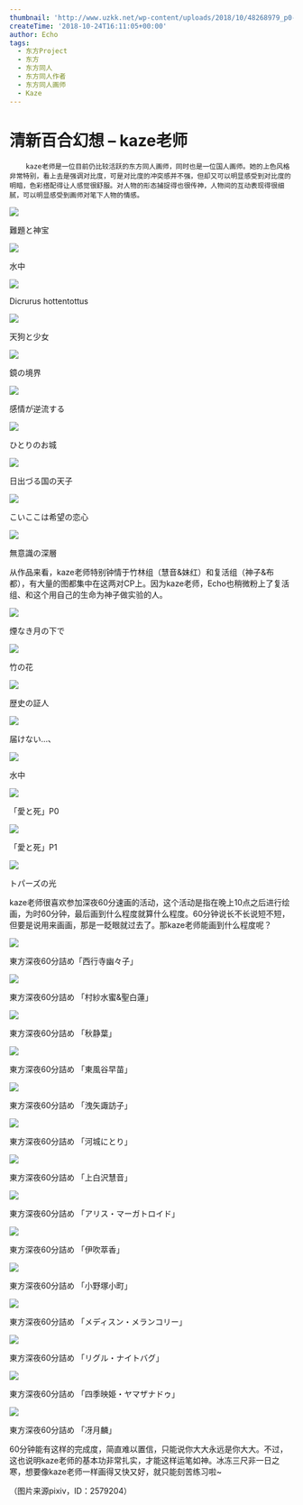 ```yaml
---
thumbnail: 'http://www.uzkk.net/wp-content/uploads/2018/10/48268979_p0-825x510.jpg'
createTime: '2018-10-24T16:11:05+00:00'
author: Echo
tags:
  - 东方Project
  - 东方
  - 东方同人
  - 东方同人作者
  - 东方同人画师
  - Kaze
---
```


# 清新百合幻想 – kaze老师

		kaze老师是一位目前仍比较活跃的东方同人画师，同时也是一位国人画师。她的上色风格非常特别，看上去是强调对比度，可是对比度的冲突感并不强，但却又可以明显感受到对比度的明暗，色彩搭配得让人感觉很舒服。对人物的形态捕捉得也很传神，人物间的互动表现得很细腻，可以明显感受到画师对笔下人物的情感。

![](http://www.uzkk.net/wp-content/uploads/2018/10/63000601_p0-755x1024.jpg)

難題と神宝

![](http://www.uzkk.net/wp-content/uploads/2018/10/56622627_p0-768x1024.jpg)

水中

![](http://www.uzkk.net/wp-content/uploads/2018/10/54052208_p0-1024x688.png)

Dicrurus hottentottus

![](http://www.uzkk.net/wp-content/uploads/2018/10/45616276_p0-1024x724.jpg)

天狗と少女

![](http://www.uzkk.net/wp-content/uploads/2018/10/50433545_p0-1024x724.jpg)

鏡の境界

![](http://www.uzkk.net/wp-content/uploads/2018/10/45258873_p0-1024x724.jpg)

感情が逆流する

![](http://www.uzkk.net/wp-content/uploads/2018/10/49223550_p0-724x1024.jpg)

ひとりのお城

![](http://www.uzkk.net/wp-content/uploads/2018/10/41073789_p0.jpg)

日出づる国の天子

![](http://www.uzkk.net/wp-content/uploads/2018/10/36104648_p0.jpg)

こいここは希望の恋心

![](http://www.uzkk.net/wp-content/uploads/2018/10/39792260_p0.jpg)

無意識の深層

从作品来看，kaze老师特别钟情于竹林组（慧音&妹红）和复活组（神子&布都），有大量的图都集中在这两对CP上。因为kaze老师，Echo也稍微粉上了复活组、和这个用自己的生命为神子做实验的人。

![](http://www.uzkk.net/wp-content/uploads/2018/10/54813121_p0-1024x655.jpg)

煙なき月の下で

![](http://www.uzkk.net/wp-content/uploads/2018/10/48268979_p0-1024x724.jpg)

竹の花

![](http://www.uzkk.net/wp-content/uploads/2018/10/61015738_p0-723x1024.jpg)

歴史の証人

![](http://www.uzkk.net/wp-content/uploads/2018/10/21252297_p0.jpg)

届けない…、

![](http://www.uzkk.net/wp-content/uploads/2018/10/33103467_p0.jpg)

水中

![](http://www.uzkk.net/wp-content/uploads/2018/10/45356102_p0.jpg)

「愛と死」P0

![](http://www.uzkk.net/wp-content/uploads/2018/10/45356102_p1.jpg)

「愛と死」P1

![](http://www.uzkk.net/wp-content/uploads/2018/10/53256109_p0--720x1024.jpg)

トパーズの光

kaze老师很喜欢参加深夜60分速画的活动，这个活动是指在晚上10点之后进行绘画，为时60分钟，最后画到什么程度就算什么程度。60分钟说长不长说短不短，但要是说用来画画，那是一眨眼就过去了。那kaze老师能画到什么程度呢？

![](http://www.uzkk.net/wp-content/uploads/2018/10/45535211_p0.jpg)

東方深夜60分詰め「西行寺幽々子」

![](http://www.uzkk.net/wp-content/uploads/2018/10/46524677_p1.jpg)

東方深夜60分詰め 「村紗水蜜&聖白蓮」

![](http://www.uzkk.net/wp-content/uploads/2018/10/45878857_p1.jpg)

東方深夜60分詰め 「秋静葉」

![](http://www.uzkk.net/wp-content/uploads/2018/10/45795267_p0.jpg)

東方深夜60分詰め 「東風谷早苗」

![](http://www.uzkk.net/wp-content/uploads/2018/10/45950218_p4.jpg)

東方深夜60分詰め 「洩矢諏訪子」

![](http://www.uzkk.net/wp-content/uploads/2018/10/46102353_p1.jpg)

東方深夜60分詰め 「河城にとり」

![](http://www.uzkk.net/wp-content/uploads/2018/10/46030156_p0.jpg)

東方深夜60分詰め 「上白沢慧音」

![](http://www.uzkk.net/wp-content/uploads/2018/10/45701837_p0.jpg)

東方深夜60分詰め 「アリス・マーガトロイド」

![](http://www.uzkk.net/wp-content/uploads/2018/10/45878857_p2.jpg)

東方深夜60分詰め 「伊吹萃香」

![](http://www.uzkk.net/wp-content/uploads/2018/10/45535211_p4.jpg)

東方深夜60分詰め 「小野塚小町」

![](http://www.uzkk.net/wp-content/uploads/2018/10/46251038_p2.jpg)

東方深夜60分詰め 「メディスン・メランコリー」

![](http://www.uzkk.net/wp-content/uploads/2018/10/50598459_p4.jpg)

東方深夜60分詰め 「リグル・ナイトバグ」

![](http://www.uzkk.net/wp-content/uploads/2018/10/46524677_p3.jpg)

東方深夜60分詰め 「四季映姫・ヤマザナドゥ」

![](http://www.uzkk.net/wp-content/uploads/2018/10/46647754_p0.jpg)

東方深夜60分詰め 「冴月麟」

60分钟能有这样的完成度，简直难以置信，只能说你大大永远是你大大。不过，这也说明kaze老师的基本功非常扎实，才能这样运笔如神。冰冻三尺非一日之寒，想要像kaze老师一样画得又快又好，就只能刻苦练习啦~

（图片来源pixiv，ID：2579204）
